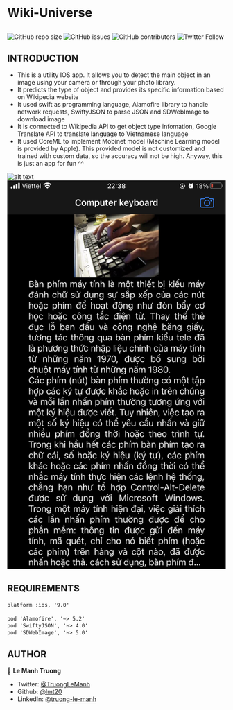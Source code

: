 # Wiki-Universe
## 
<!--- These are examples. See https://shields.io for others or to customize this set of shields. You might want to include dependencies, project status and licence info here --->
![GitHub repo size](https://img.shields.io/github/repo-size/lmt20/Wiki-Universe)
![GitHub issues](https://img.shields.io/github/issues/lmt20/Wiki-Universe)
![GitHub contributors](https://img.shields.io/github/contributors/lmt20/Wiki-Universe)
![Twitter Follow](https://img.shields.io/twitter/follow/TruongLeManh?style=social)

INTRODUCTION
------------
- This is a utility IOS app. It allows you to detect the main object in an image using your camera or through your photo library. 
- It predicts the type of object and provides its specific information based on Wikipedia website
- It used swift as programming language, Alamofire library to handle network requests, SwiftyJSON to parse JSON and SDWebImage to download image
- It is connected to Wikipedia API to get object type infomation, Google Translate API to translate language to Vietnamese language
- It used CoreML to implement Mobinet model (Machine Learning model is provided by Apple). This provided model is not customized and trained with custom data, so the accuracy will not be high. Anyway, this is just an app for fun ^^

![alt text](https://github.com/lmt20/Images/blob/main/Wiki%20Universe/IMG_6890.PNG)
![alt text](https://github.com/lmt20/Images/blob/main/Wiki%20Universe/IMG_6889.PNG)

REQUIREMENTS
------------
    platform :ios, '9.0'
    
    pod 'Alamofire', '~> 5.2'
    pod 'SwiftyJSON', '~> 4.0'
    pod 'SDWebImage', '~> 5.0'
    
    

AUTHOR
-----------
👤 **Le Manh Truong**
* Twitter: [@TruongLeManh](https://twitter.com/TruongLeManh)
* Github: [@lmt20](https://github.com/lmt20)
* LinkedIn: [@truong-le-manh](https://www.linkedin.com/in/truong-le-manh/)

